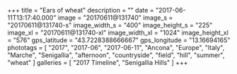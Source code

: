 +++
title = "Ears of wheat"
description = ""
date = "2017-06-11T13:17:40.000"
image = "20170611@131740"
image_s = "20170611@131740-s"
image_width_s = "400"
image_height_s = "225"
image_xl = "20170611@131740-xl"
image_width_xl = "1024"
image_height_xl = "576"
gps_latitude = "43.7228388666667"
gps_longitude = "13.16694165"
phototags = [ "2017", "2017-06", "2017-06-11", "Ancona", "Europe", "Italy", "Marche", "Senigallia", "afternoon", "countryside", "field", "hill", "summer", "wheat" ]
galleries = [ "2017 Timeline", "Senigallia Hills" ]
+++

